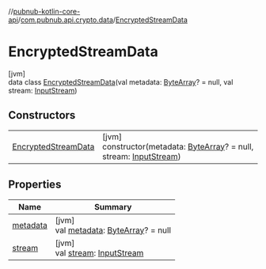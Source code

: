 //[pubnub-kotlin-core-api](../../../index.md)/[com.pubnub.api.crypto.data](../index.md)/[EncryptedStreamData](index.md)

# EncryptedStreamData

[jvm]\
data class [EncryptedStreamData](index.md)(val metadata: [ByteArray](https://kotlinlang.org/api/core/kotlin-stdlib/kotlin/-byte-array/index.html)? = null, val stream: [InputStream](https://docs.oracle.com/javase/8/docs/api/java/io/InputStream.html))

## Constructors

| | |
|---|---|
| [EncryptedStreamData](-encrypted-stream-data.md) | [jvm]<br>constructor(metadata: [ByteArray](https://kotlinlang.org/api/core/kotlin-stdlib/kotlin/-byte-array/index.html)? = null, stream: [InputStream](https://docs.oracle.com/javase/8/docs/api/java/io/InputStream.html)) |

## Properties

| Name | Summary |
|---|---|
| [metadata](metadata.md) | [jvm]<br>val [metadata](metadata.md): [ByteArray](https://kotlinlang.org/api/core/kotlin-stdlib/kotlin/-byte-array/index.html)? = null |
| [stream](stream.md) | [jvm]<br>val [stream](stream.md): [InputStream](https://docs.oracle.com/javase/8/docs/api/java/io/InputStream.html) |
